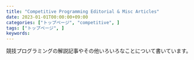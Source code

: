 ```yaml
---
title: "Competitive Programming Editorial & Misc Articles"
date: 2023-01-01T00:00:00+09:00
categories: ["トップページ", "competitive", ]
tags: ["トップページ", ]
keywords:
---
```


競技プログラミングの解説記事やその他いろいろなことについて書いています。



